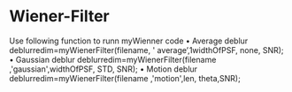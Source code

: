 # Wiener-Filter
Use following function to runn myWienner code
•	Average deblur
  deblurredim=myWienerFilter(filename, ' average’,1widthOfPSF, none, SNR);
•	Gaussian deblur
  deblurredim=myWienerFilter(filename ,'gaussian',widthOfPSF, STD, SNR);
•	Motion deblur
  deblurredim=myWienerFilter(filename ,'motion',len, theta,SNR);
